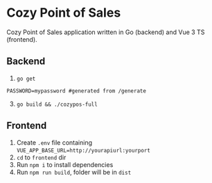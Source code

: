 # Cozy Point of Sales

Cozy Point of Sales application written in Go (backend) and Vue 3 TS (frontend).

## Backend
1. `go get`
```
PASSWORD=mypassword #generated from /generate
```
3. `go build && ./cozypos-full`

## Frontend
1. Create `.env` file containing `VUE_APP_BASE_URL=http://yourapiurl:yourport`
2. `cd` to `frontend` dir
3. Run `npm i` to install dependencies
4. Run `npm run build`, folder will be in `dist`
